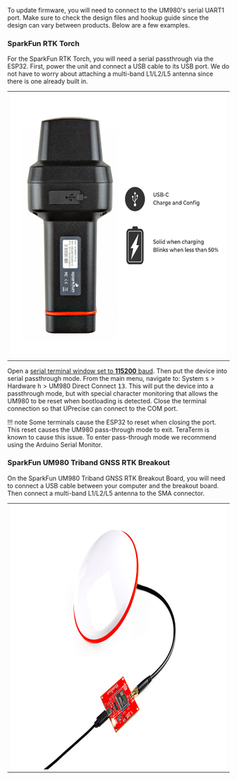 To update firmware, you will need to connect to the UM980's serial UART1 port. Make sure to check the design files and hookup guide since the design can vary between products. Below are a few examples.



### SparkFun RTK Torch

For the SparkFun RTK Torch, you will need a serial passthrough via the ESP32. First, power the unit and connect a USB cable to its USB port. We do not have to worry about attaching a multi-band L1/L2/L5 antenna since there is one already built in.

<div style="text-align: center;">
  <table>
    <tr style="vertical-align:middle;">
     <td style="text-align: center; vertical-align: middle;"><a href="../assets/img/RTK-Torch_Buttons_Back.png"><img src="../assets/img/RTK-Torch_Buttons_Back.png" width="600px" height="600px" alt="Back of RTK Torch"></a></td>
    </tr>
  </table>
</div>


Open a [serial terminal window set to **115200** baud](https://learn.sparkfun.com/tutorials/terminal-basics/arduino-serial-monitor-windows-mac-linux). Then put the device into serial passthrough mode. From the main menu, navigate to: System <kbd>s</kbd> > Hardware <kbd>h</kbd> > UM980 Direct Connect <kbd>13</kbd>. This will put the device into a passthrough mode, but with special character monitoring that allows the UM980 to be reset when bootloading is detected. Close the terminal connection so that UPrecise can connect to the COM port.

!!! note
    Some terminals cause the ESP32 to reset when closing the port. This reset causes the UM980 pass-through mode to exit. TeraTerm is known to cause this issue. To enter pass-through mode we recommend using the Arduino Serial Monitor.



### SparkFun UM980 Triband GNSS RTK Breakout

On the SparkFun UM980 Triband GNSS RTK Breakout Board, you will need to connect a USB cable between your computer and the breakout board. Then connect a multi-band L1/L2/L5 antenna to the SMA connector.

<div style="text-align: center;">
  <table>
    <tr style="vertical-align:middle;">
     <td style="text-align: center; vertical-align: middle;"><a href="../assets/img/23286-UM980_RTK_GNSS_Triband_Antenna_SMA_Cable_USB.jpg"><img src="../assets/img/23286-UM980_RTK_GNSS_Triband_Antenna_SMA_Cable_USB.jpg" width="600px" height="600px" alt="USB"></a></td>
    </tr>
  </table>
</div>

